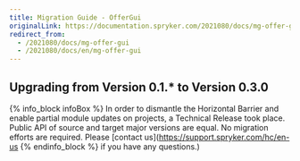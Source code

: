 ```yaml
---
title: Migration Guide - OfferGui
originalLink: https://documentation.spryker.com/2021080/docs/mg-offer-gui
redirect_from:
  - /2021080/docs/mg-offer-gui
  - /2021080/docs/en/mg-offer-gui
---
```


## Upgrading from Version 0.1.* to Version 0.3.0

{% info_block infoBox %}
In order to dismantle the Horizontal Barrier and enable partial module updates on projects, a Technical Release took place. Public API of source and target major versions are equal. No migration efforts are required. Please [contact us](https://support.spryker.com/hc/en-us
{% endinfo_block %} if you have any questions.)
